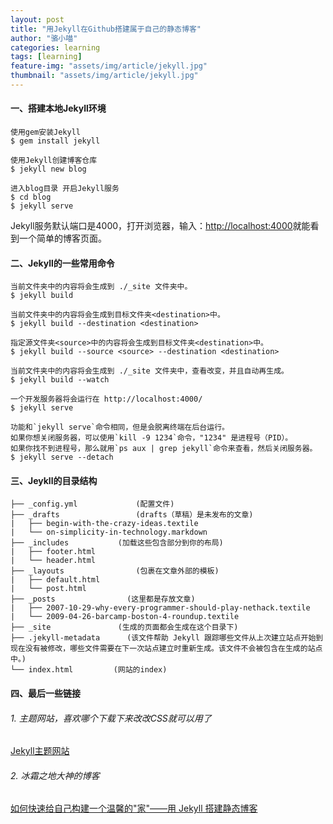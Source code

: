 ```yaml
---
layout: post
title: "用Jekyll在Github搭建属于自己的静态博客"
author: "骆小喵"
categories: learning
tags: [learning]
feature-img: "assets/img/article/jekyll.jpg"
thumbnail: "assets/img/article/jekyll.jpg"
---
```


#### 一、搭建本地Jekyll环境
```
使用gem安装Jekyll
$ gem install jekyll

使用Jekyll创建博客仓库
$ jekyll new blog

进入blog目录 开启Jekyll服务
$ cd blog
$ jekyll serve
```
Jekyll服务默认端口是4000，打开浏览器，输入：[http://localhost:4000](http://localhost:4000)就能看到一个简单的博客页面。

#### 二、Jekyll的一些常用命令
```
当前文件夹中的内容将会生成到 ./_site 文件夹中。
$ jekyll build

当前文件夹中的内容将会生成到目标文件夹<destination>中。
$ jekyll build --destination <destination>

指定源文件夹<source>中的内容将会生成到目标文件夹<destination>中。
$ jekyll build --source <source> --destination <destination>

当前文件夹中的内容将会生成到 ./_site 文件夹中，查看改变，并且自动再生成。
$ jekyll build --watch

一个开发服务器将会运行在 http://localhost:4000/
$ jekyll serve

功能和`jekyll serve`命令相同，但是会脱离终端在后台运行。
如果你想关闭服务器，可以使用`kill -9 1234`命令，"1234" 是进程号（PID）。
如果你找不到进程号，那么就用`ps aux | grep jekyll`命令来查看，然后关闭服务器。
$ jekyll serve --detach

```
#### 三、Jeykll的目录结构
```
├── _config.yml  			(配置文件)
├── _drafts  				(drafts（草稿）是未发布的文章)
|   ├── begin-with-the-crazy-ideas.textile
|   └── on-simplicity-in-technology.markdown
├── _includes 			(加载这些包含部分到你的布局)
|   ├── footer.html
|   └── header.html
├── _layouts 			    (包裹在文章外部的模板)
|   ├── default.html
|   └── post.html
├── _posts 				  (这里都是存放文章)
|   ├── 2007-10-29-why-every-programmer-should-play-nethack.textile
|   └── 2009-04-26-barcamp-boston-4-roundup.textile
├── _site 				(生成的页面都会生成在这个目录下)
├── .jekyll-metadata	  (该文件帮助 Jekyll 跟踪哪些文件从上次建立站点开始到现在没有被修改，哪些文件需要在下一次站点建立时重新生成。该文件不会被包含在生成的站点中。)
└── index.html 		   (网站的index)
```
#### 四、最后一些链接
###### 1. 主题网站，喜欢哪个下载下来改改CSS就可以用了
[Jekyll主题网站](http://jekyllthemes.org/)
###### 2. 冰霜之地大神的博客
[如何快速给自己构建一个温馨的"家"——用 Jekyll 搭建静态博客](https://halfrost.com/jekyll/)
